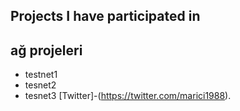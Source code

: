 ## Projects I have participated in

## ağ projeleri

- testnet1
- tesnet2
- tesnet3
[Twitter]-(https://twitter.com/marici1988).

